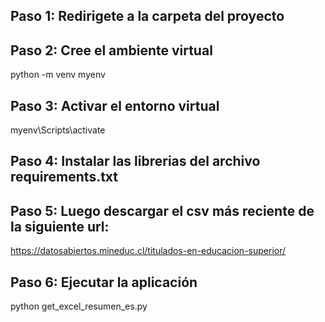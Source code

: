 ## Paso 1: Redirigete a la carpeta del proyecto

## Paso 2: Cree el ambiente virtual
python -m venv myenv 

## Paso 3: Activar el entorno virtual
myenv\Scripts\activate

## Paso 4: Instalar las librerias del archivo requirements.txt

## Paso 5: Luego descargar el csv más reciente de la siguiente url: 
https://datosabiertos.mineduc.cl/titulados-en-educacion-superior/

## Paso 6: Ejecutar la aplicación 
python get_excel_resumen_es.py
